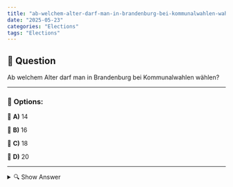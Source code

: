 ```yaml
---
title: "ab-welchem-alter-darf-man-in-brandenburg-bei-kommunalwahlen-wahlen"
date: "2025-05-23"
categories: "Elections"
tags: "Elections"
---
```


## 📌 **Question**

Ab welchem Alter darf man in Brandenburg bei Kommunalwahlen wählen?



---

### 📝 **Options:**

🔘 **A)** 14

🔘 **B)** 16

🔘 **C)** 18

🔘 **D)** 20

---

<details>
  <summary>🔍 Show Answer</summary>

  <p>
💡  <b>Correct Answer:</b>  b
  </p>
  <p>
    📖<b>Explanation:</b>
    Die Frage bezieht sich auf das Wahlalter bei Kommunalwahlen im deutschen Bundesland Brandenburg. Besonderheit ist, dass einige Bundesländer in Deutschland das Wahlalter für Kommunalwahlen auf 16 Jahre gesenkt haben, um die politische Partizipation von Jugendlichen zu fördern. In Brandenburg kann bereits ab einem Alter von 16 Jahren an Kommunalwahlen teilgenommen werden. Dies soll Jugendlichen ermöglichen, frühzeitig Einfluss auf lokale politische Entscheidungen zu nehmen, die ihr direktes Umfeld betreffen. In anderen Bundesländern kann das Wahlalter hingegen höher sein.
  </p>
</details>
